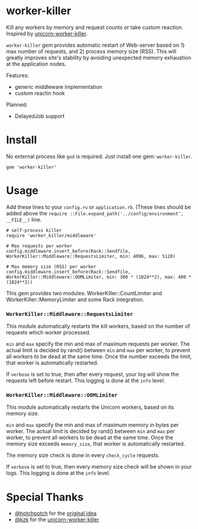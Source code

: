 # worker-killer

Kill any workers by memory and request counts or take custom reaction. Inspired by [unicorn-worker-killer](https://github.com/kzk/unicorn-worker-killer).

`worker-killer` gem provides automatic restart of Web-server based on 1) max number of requests, and 2) process memory size (RSS). This will greatly improves site's stability by avoiding unexpected memory exhaustion at the application nodes.

Features:

* generic middleware implementation
* custom reactin hook

Planned:

* DelayedJob support

# Install

No external process like `god` is required. Just install one gem: `worker-killer`.

    gem 'worker-killer'

# Usage

Add these lines to your `config.ru` or `application.rb`. (These lines should be added above the `require ::File.expand_path('../config/environment',  __FILE__)` line.

    # self-process killer
    require 'worker_killer/middleware'
    
    # Max requests per worker
    config.middleware.insert_before(Rack::Sendfile, WorkerKiller::Middleware::RequestsLimiter, min: 4096, max: 5120)
    
    # Max memory size (RSS) per worker
    config.middleware.insert_before(Rack::Sendfile, WorkerKiller::Middleware::OOMLimiter, min: 300 * (1024**2), max: 400 * (1024**2))

This gem provides two modules: WorkerKiller::CountLimiter and WorkerKiller::MemoryLimiter and some Rack integration.

### `WorkerKiller::Middleware::RequestsLimiter`

This module automatically restarts the kill workers, based on the number of requests which worker processed.

`min` and `max` specify the min and max of maximum requests per worker. The actual limit is decided by rand() between `min` and `max` per worker, to prevent all workers to be dead at the same time. Once the number exceeds the limit, that worker is automatically restarted.

If `verbose` is set to true, then after every request, your log will show the requests left before restart.  This logging is done at the `info` level.

### `WorkerKiller::Middleware::OOMLimiter`

This module automatically restarts the Unicorn workers, based on its memory size.

`min` and `max` specify the min and max of maximum memory in bytes per worker. The actual limit is decided by rand() between `min` and `max` per worker, to prevent all workers to be dead at the same time.  Once the memory size exceeds `memory_size`, that worker is automatically restarted.

The memory size check is done in every `check_cycle` requests.

If `verbose` is set to true, then every memory size check will be shown in your logs.   This logging is done at the `info` level.

# Special Thanks

- [@hotchpotch](http://github.com/hotchpotch/) for the [original idea](https://gist.github.com/hotchpotch/1258681)
- [@kzk](http://github.com/kzk/) for the [unicorn-worker-killer](https://github.com/kzk/unicorn-worker-killer)

